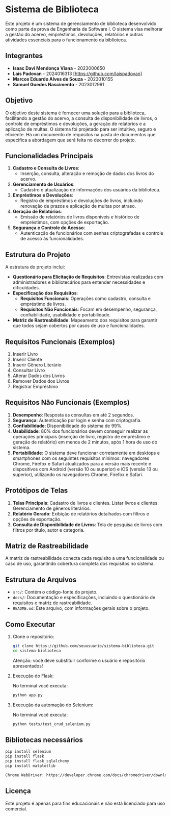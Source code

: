 # Sistema de Biblioteca

Este projeto é um sistema de gerenciamento de biblioteca desenvolvido como parte da prova de Engenharia de Software I. O sistema visa melhorar a gestão do acervo, empréstimos, devoluções, relatórios e outras atividades essenciais para o funcionamento da biblioteca.

## Integrantes

- **Isaac Davi Mendonça Viana** - 2023000650
- **Laís Padovan** - 2024016313 [https://github.com/laispadovan]
- **Marcos Eduardo Alves de Souza** - 2023010155
- **Samuel Guedes Nascimento** - 2023012991

## Objetivo

O objetivo deste sistema é fornecer uma solução para a biblioteca, facilitando a gestão do acervo, a consulta de disponibilidade de livros, o controle de empréstimos e devoluções, a geração de relatórios e a aplicação de multas. O sistema foi projetado para ser intuitivo, seguro e eficiente. Há um documento de requisitos na pasta de documentos que especifica a abordagem que será feita no decorrer do projeto.

## Funcionalidades Principais

1. **Cadastro e Consulta de Livros**: 
   - Inserção, consulta, alteração e remoção de dados dos livros do acervo.
2. **Gerenciamento de Usuários**: 
   - Cadastro e atualização de informações dos usuários da biblioteca.
3. **Empréstimos e Devoluções**:
   - Registro de empréstimos e devoluções de livros, incluindo renovação de prazos e aplicação de multas por atraso.
4. **Geração de Relatórios**:
   - Emissão de relatórios de livros disponíveis e histórico de empréstimos, com opções de exportação.
5. **Segurança e Controle de Acesso**:
   - Autenticação de funcionários com senhas criptografadas e controle de acesso às funcionalidades.

## Estrutura do Projeto

A estrutura do projeto inclui:

- **Questionário para Elicitação de Requisitos**: Entrevistas realizadas com administradores e bibliotecários para entender necessidades e dificuldades.
- **Especificação dos Requisitos**:
  - **Requisitos Funcionais**: Operações como cadastro, consulta e empréstimo de livros.
  - **Requisitos Não Funcionais**: Focam em desempenho, segurança, confiabilidade, usabilidade e portabilidade.
- **Matriz de Rastreabilidade**: Mapeamento dos requisitos para garantir que todos sejam cobertos por casos de uso e funcionalidades.

## Requisitos Funcionais (Exemplos)

1. Inserir Livro
2. Inserir Cliente
3. Inserir Gênero Literário
4. Consultar Livro
5. Alterar Dados dos Livros
6. Remover Dados dos Livros
7. Registrar Empréstimo

## Requisitos Não Funcionais (Exemplos)

1. **Desempenho**: Resposta às consultas em até 2 segundos.
2. **Segurança**: Autenticação por login e senha com criptografia.
3. **Confiabilidade**: Disponibilidade do sistema de 99%.
4. **Usabilidade**: 80% dos funcionários devem conseguir realizar as operações principais (inserção de livro, registro de empréstimo e geração de relatório) em menos de 2 minutos, após 1 hora de uso do sistema.
5. **Portabilidade**: O sistema deve funcionar corretamente em desktops e smartphones com os seguintes requisitos mínimos: navegadores Chrome, Firefox e Safari atualizados para a versão mais recente e dispositivos com Android (versão 10 ou superior) e iOS (versão 13 ou superior), utilizando os navegadores Chrome, Firefox e Safari.

## Protótipos de Telas

1. **Telas Principais**: Cadastro de livros e clientes. Listar livros e clientes. Gerenciamento de gêneros literários.
2. **Relatório Gerado**: Exibição de relatórios detalhados com filtros e opções de exportação.
3. **Consulta de Disponibilidade de Livros**: Tela de pesquisa de livros com filtros por título, autor e categoria.

## Matriz de Rastreabilidade

A matriz de rastreabilidade conecta cada requisito a uma funcionalidade ou caso de uso, garantindo cobertura completa dos requisitos no sistema.

## Estrutura de Arquivos

- `src/`: Contém o código-fonte do projeto.
- `docs/`: Documentação e especificações, incluindo o questionário de requisitos e matriz de rastreabilidade.
- `README.md`: Este arquivo, com informações gerais sobre o projeto.

## Como Executar

1. Clone o repositório:
   ```bash
   git clone https://github.com/seuusuario/sistema-biblioteca.git
   cd sistema-biblioteca
   ```
   Atenção: você deve substituir conforme o usuário e repositório apresentados!
   
3. Execução do Flask:

   No terminal você executa:
   ```bash
   python app.py
   
4. Execução da automação do Selenium:

   No terminal você executa:
   ```bash
   python tests/test_crud_selenium.py
   ```

## Bibliotecas necessários
   ```bash
   pip install selenium
   pip install flask
   pip install flask_sqlalchemy
   pip install matplotlib

   Chrome WebDriver: https://developer.chrome.com/docs/chromedriver/downloads?hl=pt-br
   ```

## Licença
  Este projeto é apenas para fins educacionais e não está licenciado para uso comercial.
